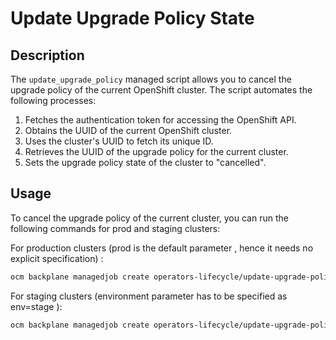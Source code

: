 # Update Upgrade Policy State

## Description

The `update_upgrade_policy` managed script allows you to cancel the upgrade policy of the current OpenShift cluster. The script automates the following processes:

1. Fetches the authentication token for accessing the OpenShift API.
2. Obtains the UUID of the current OpenShift cluster.
3. Uses the cluster's UUID to fetch its unique ID.
4. Retrieves the UUID of the upgrade policy for the current cluster.
5. Sets the upgrade policy state of the cluster to "cancelled".

## Usage

To cancel the upgrade policy of the current cluster, you can run the following commands for prod and staging clusters:

For production clusters (prod is the default parameter , hence it needs no explicit specification) : 

```bash
ocm backplane managedjob create operators-lifecycle/update-upgrade-policy-state
```

For staging clusters (environment parameter has to be specified as env=stage ): 

```bash
ocm backplane managedjob create operators-lifecycle/update-upgrade-policy-state -p env=stage
```